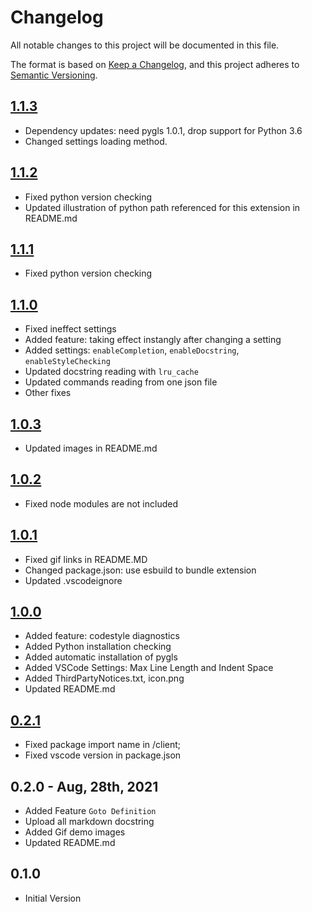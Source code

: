# Changelog

All notable changes to this project will be documented in this file.

The format is based on [Keep a Changelog][keepachangelog],
and this project adheres to [Semantic Versioning][semver].

## [1.1.3]

- Dependency updates: need pygls 1.0.1, drop support for Python 3.6
- Changed settings loading method.

## [1.1.2]

- Fixed python version checking
- Updated illustration of python path referenced for this extension in README.md

## [1.1.1]

- Fixed python version checking

## [1.1.0]

- Fixed ineffect settings
- Added feature: taking effect instangly after changing a setting
- Added settings: `enableCompletion`, `enableDocstring`, `enableStyleChecking`
- Updated docstring reading with `lru_cache`
- Updated commands reading from one json file
- Other fixes

## [1.0.3]

- Updated images in README.md

## [1.0.2]

- Fixed node modules are not included

## [1.0.1]

- Fixed gif links in README.MD
- Changed package.json: use esbuild to bundle extension
- Updated .vscodeignore

## [1.0.0]

- Added feature: codestyle diagnostics
- Added Python installation checking
- Added automatic installation of pygls
- Added VSCode Settings: Max Line Length and Indent Space
- Added ThirdPartyNotices.txt, icon.png
- Updated README.md

## [0.2.1]

- Fixed package import name in /client;
- Fixed vscode version in package.json

## 0.2.0 - Aug, 28th, 2021

- Added Feature `Goto Definition`
- Upload all markdown docstring
- Added Gif demo images
- Updated README.md

## 0.1.0

- Initial Version

[keepachangelog]: https://keepachangelog.com/en/1.0.0/
[semver]: https://semver.org/spec/v2.0.0.html

[1.1.3]: https://github.com/HankBO/stata-language-server/compare/v1.1.2...v1.1.3
[1.1.2]: https://github.com/HankBO/stata-language-server/compare/v1.1.1...v1.1.2
[1.1.1]: https://github.com/HankBO/stata-language-server/compare/v1.1.0...v1.1.1
[1.1.0]: https://github.com/HankBO/stata-language-server/compare/v1.0.3...v1.1.0
[1.0.3]: https://github.com/HankBO/stata-language-server/compare/v1.0.2...v1.0.3
[1.0.2]: https://github.com/HankBO/stata-language-server/compare/v1.0.1...v1.0.2
[1.0.1]: https://github.com/HankBO/stata-language-server/compare/v1.0.0...v1.0.1
[1.0.0]: https://github.com/HankBO/stata-language-server/compare/v0.2.1...v1.0.0
[0.2.1]: https://github.com/HankBO/stata-language-server/compare/v0.2.0...v0.2.1
